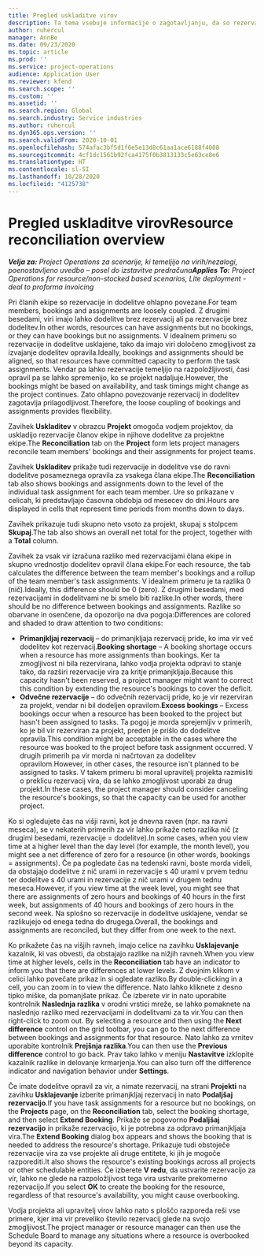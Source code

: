 ```yaml
---
title: Pregled uskladitve virov
description: Ta tema vsebuje informacije o zagotavljanju, da so rezervacije virov in dodelitve projektom poravnane.
author: ruhercul
manager: AnnBe
ms.date: 09/23/2020
ms.topic: article
ms.prod: ''
ms.service: project-operations
audience: Application User
ms.reviewer: kfend
ms.search.scope: ''
ms.custom: ''
ms.assetid: ''
ms.search.region: Global
ms.search.industry: Service industries
ms.author: ruhercul
ms.dyn365.ops.version: ''
ms.search.validFrom: 2020-10-01
ms.openlocfilehash: 574afac3bf5d1f6e5e13d8c61aa1ace6188f4008
ms.sourcegitcommit: 4cf1dc1561b92fca4175f0b3813133c5e63ce8e6
ms.translationtype: HT
ms.contentlocale: sl-SI
ms.lasthandoff: 10/28/2020
ms.locfileid: "4125738"
---
```

# <a name="resource-reconciliation-overview"></a><span data-ttu-id="13f2b-103">Pregled uskladitve virov</span><span class="sxs-lookup"><span data-stu-id="13f2b-103">Resource reconciliation overview</span></span>

<span data-ttu-id="13f2b-104">_**Velja za:** Project Operations za scenarije, ki temeljijo na virih/nezalogi, poenostavljeno uvedbo – posel do izstavitve predračuna_</span><span class="sxs-lookup"><span data-stu-id="13f2b-104">_**Applies To:** Project Operations for resource/non-stocked based scenarios, Lite deployment - deal to proforma invoicing_</span></span>

<span data-ttu-id="13f2b-105">Pri članih ekipe so rezervacije in dodelitve ohlapno povezane.</span><span class="sxs-lookup"><span data-stu-id="13f2b-105">For team members, bookings and assignments are loosely coupled.</span></span> <span data-ttu-id="13f2b-106">Z drugimi besedami, viri imajo lahko dodelitve brez rezervacij ali pa rezervacije brez dodelitev.</span><span class="sxs-lookup"><span data-stu-id="13f2b-106">In other words, resources can have assignments but no bookings, or they can have bookings but no assignments.</span></span> <span data-ttu-id="13f2b-107">V idealnem primeru so rezervacije in dodelitve usklajene, tako da imajo viri določeno zmogljivost za izvajanje dodelitev opravila.</span><span class="sxs-lookup"><span data-stu-id="13f2b-107">Ideally, bookings and assignments should be aligned, so that resources have committed capacity to perform the task assignments.</span></span> <span data-ttu-id="13f2b-108">Vendar pa lahko rezervacije temeljijo na razpoložljivosti, časi opravil pa se lahko spremenijo, ko se projekt nadaljuje.</span><span class="sxs-lookup"><span data-stu-id="13f2b-108">However, the bookings might be based on availability, and task timings might change as the project continues.</span></span> <span data-ttu-id="13f2b-109">Zato ohlapno povezovanje rezervacij in dodelitev zagotavlja prilagodljivost.</span><span class="sxs-lookup"><span data-stu-id="13f2b-109">Therefore, the loose coupling of bookings and assignments provides flexibility.</span></span>

<span data-ttu-id="13f2b-110">Zavihek **Uskladitev** v obrazcu **Projekt** omogoča vodjem projektov, da uskladijo rezervacije članov ekipe in njihove dodelitve za projektne ekipe.</span><span class="sxs-lookup"><span data-stu-id="13f2b-110">The **Reconciliation** tab on the **Project** form lets project managers reconcile team members' bookings and their assignments for project teams.</span></span>

<span data-ttu-id="13f2b-111">Zavihek **Uskladitev** prikaže tudi rezervacije in dodelitve vse do ravni dodelitve posameznega opravila za vsakega člana ekipe.</span><span class="sxs-lookup"><span data-stu-id="13f2b-111">The **Reconciliation** tab also shows bookings and assignments down to the level of the individual task assignment for each team member.</span></span> <span data-ttu-id="13f2b-112">Ure so prikazane v celicah, ki predstavljajo časovna obdobja od mesecev do dni.</span><span class="sxs-lookup"><span data-stu-id="13f2b-112">Hours are displayed in cells that represent time periods from months down to days.</span></span>

<span data-ttu-id="13f2b-113">Zavihek prikazuje tudi skupno neto vsoto za projekt, skupaj s stolpcem **Skupaj**.</span><span class="sxs-lookup"><span data-stu-id="13f2b-113">The tab also shows an overall net total for the project, together with a **Total** column.</span></span>

<span data-ttu-id="13f2b-114">Zavihek za vsak vir izračuna razliko med rezervacijami člana ekipe in skupno vrednostjo dodelitev opravil člana ekipe.</span><span class="sxs-lookup"><span data-stu-id="13f2b-114">For each resource, the tab calculates the difference between the team member's bookings and a rollup of the team member's task assignments.</span></span> <span data-ttu-id="13f2b-115">V idealnem primeru je ta razlika 0 (nič).</span><span class="sxs-lookup"><span data-stu-id="13f2b-115">Ideally, this difference should be 0 (zero).</span></span> <span data-ttu-id="13f2b-116">Z drugimi besedami, med rezervacijami in dodelitvami ne bi smelo biti razlike.</span><span class="sxs-lookup"><span data-stu-id="13f2b-116">In other words, there should be no difference between bookings and assignments.</span></span> <span data-ttu-id="13f2b-117">Razlike so obarvane in osenčene, da opozorijo na dva pogoja:</span><span class="sxs-lookup"><span data-stu-id="13f2b-117">Differences are colored and shaded to draw attention to two conditions:</span></span>

- <span data-ttu-id="13f2b-118">**Primanjkljaj rezervacij** – do primanjkljaja rezervacij pride, ko ima vir več dodelitev kot rezervacij.</span><span class="sxs-lookup"><span data-stu-id="13f2b-118">**Booking shortage** – A booking shortage occurs when a resource has more assignments than bookings.</span></span> <span data-ttu-id="13f2b-119">Ker ta zmogljivost ni bila rezervirana, lahko vodja projekta odpravi to stanje tako, da razširi rezervacije vira za kritje primanjkljaja.</span><span class="sxs-lookup"><span data-stu-id="13f2b-119">Because this capacity hasn't been reserved, a project manager might want to correct this condition by extending the resource's bookings to cover the deficit.</span></span>
- <span data-ttu-id="13f2b-120">**Odvečne rezervacije** – do odvečnih rezervacij pride, ko je vir rezerviran za projekt, vendar ni bil dodeljen opravilom.</span><span class="sxs-lookup"><span data-stu-id="13f2b-120">**Excess bookings** – Excess bookings occur when a resource has been booked to the project but hasn't been assigned to tasks.</span></span> <span data-ttu-id="13f2b-121">Ta pogoj je morda sprejemljiv v primerih, ko je bil vir rezerviran za projekt, preden je prišlo do dodelitve opravila.</span><span class="sxs-lookup"><span data-stu-id="13f2b-121">This condition might be acceptable in the cases where the resource was booked to the project before task assignment occurred.</span></span> <span data-ttu-id="13f2b-122">V drugih primerih pa vir morda ni načrtovan za dodelitev opravilom.</span><span class="sxs-lookup"><span data-stu-id="13f2b-122">However, in other cases, the resource isn't planned to be assigned to tasks.</span></span> <span data-ttu-id="13f2b-123">V takem primeru bi moral upravitelj projekta razmisliti o preklicu rezervacij vira, da se lahko zmogljivost uporabi za drug projekt.</span><span class="sxs-lookup"><span data-stu-id="13f2b-123">In these cases, the project manager should consider canceling the resource's bookings, so that the capacity can be used for another project.</span></span>

<span data-ttu-id="13f2b-124">Ko si ogledujete čas na višji ravni, kot je dnevna raven (npr. na ravni meseca), se v nekaterih primerih za vir lahko prikaže neto razlika nič (z drugimi besedami, rezervacije = dodelitve).</span><span class="sxs-lookup"><span data-stu-id="13f2b-124">In some cases, when you view time at a higher level than the day level (for example, the month level), you might see a net difference of zero for a resource (in other words, bookings = assignments).</span></span> <span data-ttu-id="13f2b-125">Če pa pogledate čas na tedenski ravni, boste morda videli, da obstajajo dodelitve z nič urami in rezervacije s 40 urami v prvem tednu ter dodelitve s 40 urami in rezervacije z nič urami v drugem tednu meseca.</span><span class="sxs-lookup"><span data-stu-id="13f2b-125">However, if you view time at the week level, you might see that there are assignments of zero hours and bookings of 40 hours in the first week, but assignments of 40 hours and bookings of zero hours in the second week.</span></span> <span data-ttu-id="13f2b-126">Na splošno so rezervacije in dodelitve usklajene, vendar se razlikujejo od enega tedna do drugega.</span><span class="sxs-lookup"><span data-stu-id="13f2b-126">Overall, the bookings and assignments are reconciled, but they differ from one week to the next.</span></span>

<span data-ttu-id="13f2b-127">Ko prikažete čas na višjih ravneh, imajo celice na zavihku **Usklajevanje** kazalnik, ki vas obvesti, da obstajajo razlike na nižjih ravneh.</span><span class="sxs-lookup"><span data-stu-id="13f2b-127">When you view time at higher levels, cells in the **Reconciliation** tab have an indicator to inform you that there are differences at lower levels.</span></span> <span data-ttu-id="13f2b-128">Z dvojnim klikom v celici lahko povečate prikaz in si ogledate razliko.</span><span class="sxs-lookup"><span data-stu-id="13f2b-128">By double-clicking in a cell, you can zoom in to view the difference.</span></span> <span data-ttu-id="13f2b-129">Nato lahko kliknete z desno tipko miške, da pomanjšate prikaz. Če izberete vir in nato uporabite kontrolnik **Naslednja razlika** v orodni vrstici mreže, se lahko pomaknete na naslednjo razliko med rezervacijami in dodelitvami za ta vir.</span><span class="sxs-lookup"><span data-stu-id="13f2b-129">You can then right-click to zoom out. By selecting a resource and then using the **Next difference** control on the grid toolbar, you can go to the next difference between bookings and assignments for that resource.</span></span> <span data-ttu-id="13f2b-130">Nato lahko za vrnitev uporabite kontrolnik **Prejšnja razlika**.</span><span class="sxs-lookup"><span data-stu-id="13f2b-130">You can then use the **Previous difference** control to go back.</span></span> <span data-ttu-id="13f2b-131">Prav tako lahko v meniju **Nastavitve** izklopite kazalnik razlike in delovanje krmarjenja.</span><span class="sxs-lookup"><span data-stu-id="13f2b-131">You can also turn off the difference indicator and navigation behavior under **Settings**.</span></span>


<span data-ttu-id="13f2b-132">Če imate dodelitve opravil za vir, a nimate rezervacij, na strani **Projekti** na zavihku **Usklajevanje** izberite primanjkljaj rezervacij in nato **Podaljšaj rezervacijo**.</span><span class="sxs-lookup"><span data-stu-id="13f2b-132">If you have task assignments for a resource but no bookings, on the **Projects** page, on the **Reconciliation** tab, select the booking shortage, and then select **Extend Booking**.</span></span> <span data-ttu-id="13f2b-133">Prikaže se pogovorno **Podaljšaj rezervacijo** in prikaže rezervacijo, ki je potrebna za odpravo primanjkljaja vira.</span><span class="sxs-lookup"><span data-stu-id="13f2b-133">The **Extend Booking** dialog box appears and shows the booking that is needed to address the resource's shortage.</span></span> <span data-ttu-id="13f2b-134">Prikazuje tudi obstoječe rezervacije vira za vse projekte ali druge entitete, ki jih je mogoče razporediti.</span><span class="sxs-lookup"><span data-stu-id="13f2b-134">It also shows the resource's existing bookings across all projects or other schedulable entities.</span></span> <span data-ttu-id="13f2b-135">Če izberete **V redu**, da ustvarite rezervacijo za vir, lahko ne glede na razpoložljivost tega vira ustvarite prekomerno rezervacijo.</span><span class="sxs-lookup"><span data-stu-id="13f2b-135">If you select **OK** to create the booking for the resource, regardless of that resource's availability, you might cause overbooking.</span></span>

<span data-ttu-id="13f2b-136">Vodja projekta ali upravitelj virov lahko nato s ploščo razporeda reši vse primere, kjer ima vir preveliko število rezervacij glede na svojo zmogljivost.</span><span class="sxs-lookup"><span data-stu-id="13f2b-136">The project manager or resource manager can then use the Schedule Board to manage any situations where a resource is overbooked beyond its capacity.</span></span>

